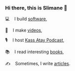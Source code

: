 ### Hi there, this is Slimane 👋


💻  &nbsp;&nbsp; I build [software](https://www.linkedin.com/in/slimaneakalie),

🎥  &nbsp;&nbsp; I make [videos](https://www.youtube.com/channel/UCAKherxCCvXWHyGaeQKy-Jw),

🎙️ &nbsp;&nbsp; I host [Kass Atay Podcast](https://www.slimane.io/podcast),

📚 &nbsp;&nbsp; I read interesting [books](https://www.goodreads.com/user/show/135778549-slimane-akali),

✍️ &nbsp;&nbsp; Sometimes, I write [articles](https://www.slimane.io/articles).
